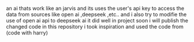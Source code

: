 an ai thats work like an jarvis and its uses the user's api key to access the data from sources like open ai ,deepseek ,etc..
and i  also try to modifie the use of open ai api to deepseek ai
it did well in project soon i will publish the changed code in this repository 
i took inspiration and used the code from (code with harry)
